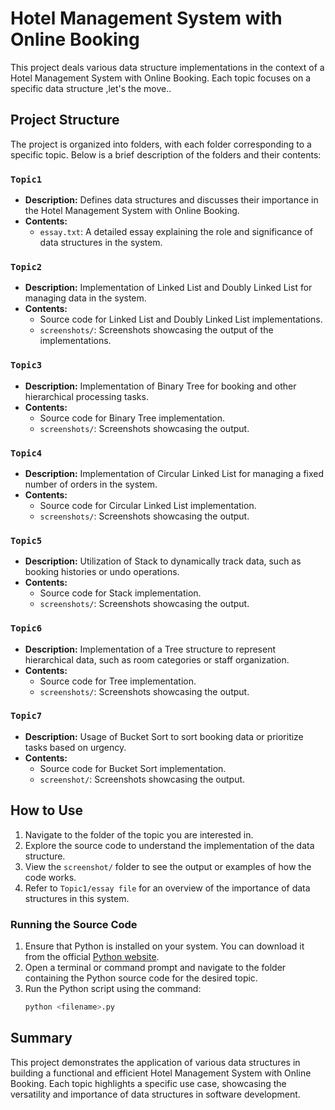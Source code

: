 ﻿# Hotel Management System with Online Booking

This project deals various data structure implementations in the context of a Hotel Management System with Online Booking. Each topic focuses on a specific data structure ,let's the move..

## Project Structure

The project is organized into folders, with each folder corresponding to a specific topic. Below is a brief description of the folders and their contents:

### `Topic1`
- **Description:** Defines data structures and discusses their importance in the Hotel Management System with Online Booking.
- **Contents:**
  - `essay.txt`: A detailed essay explaining the role and significance of data structures in the system.

### `Topic2`
- **Description:** Implementation of Linked List and Doubly Linked List for managing data in the system.
- **Contents:**
  - Source code for Linked List and Doubly Linked List implementations.
  - `screenshots/`: Screenshots showcasing the output of the implementations.

### `Topic3`
- **Description:** Implementation of Binary Tree for booking and other hierarchical processing tasks.
- **Contents:**
  - Source code for Binary Tree implementation.
  - `screenshots/`: Screenshots showcasing the output.

### `Topic4`
- **Description:** Implementation of Circular Linked List for managing a fixed number of orders in the system.
- **Contents:**
  - Source code for Circular Linked List implementation.
  - `screenshots/`: Screenshots showcasing the output.

### `Topic5`
- **Description:** Utilization of Stack to dynamically track data, such as booking histories or undo operations.
- **Contents:**
  - Source code for Stack implementation.
  - `screenshots/`: Screenshots showcasing the output.

### `Topic6`
- **Description:** Implementation of a Tree structure to represent hierarchical data, such as room categories or staff organization.
- **Contents:**
  - Source code for Tree implementation.
  - `screenshots/`: Screenshots showcasing the output.

### `Topic7`
- **Description:** Usage of Bucket Sort to sort booking data or prioritize tasks based on urgency.
- **Contents:**
  - Source code for Bucket Sort implementation.
  - `screenshot/`: Screenshots showcasing the output.

## How to Use
1. Navigate to the folder of the topic you are interested in.
2. Explore the source code to understand the implementation of the data structure.
3. View the `screenshot/` folder to see the output or examples of how the code works.
4. Refer to `Topic1/essay file` for an overview of the importance of data structures in this system.

### Running the Source Code
1. Ensure that Python is installed on your system. You can download it from the official [Python website](https://www.python.org).
2. Open a terminal or command prompt and navigate to the folder containing the Python source code for the desired topic.
3. Run the Python script using the command:
   ```bash
   python <filename>.py

## Summary
This project demonstrates the application of various data structures in building a functional and efficient Hotel Management System with Online Booking. Each topic highlights a specific use case, showcasing the versatility and importance of data structures in software development.

